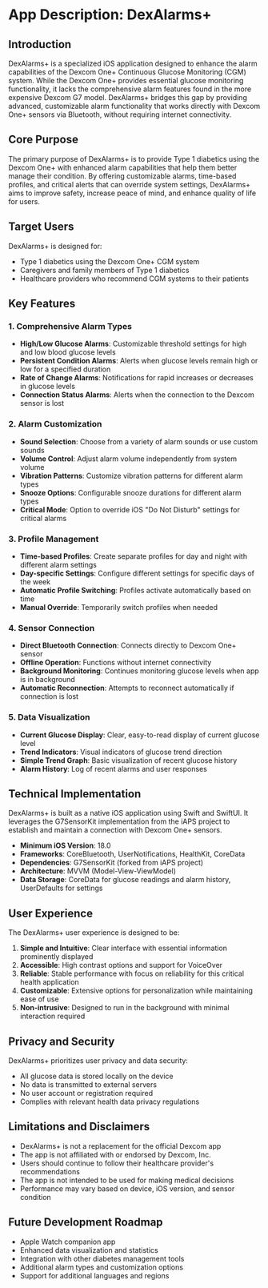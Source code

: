 # App Description: DexAlarms+

## Introduction

DexAlarms+ is a specialized iOS application designed to enhance the alarm capabilities of the Dexcom One+ Continuous Glucose Monitoring (CGM) system. While the Dexcom One+ provides essential glucose monitoring functionality, it lacks the comprehensive alarm features found in the more expensive Dexcom G7 model. DexAlarms+ bridges this gap by providing advanced, customizable alarm functionality that works directly with Dexcom One+ sensors via Bluetooth, without requiring internet connectivity.

## Core Purpose

The primary purpose of DexAlarms+ is to provide Type 1 diabetics using the Dexcom One+ with enhanced alarm capabilities that help them better manage their condition. By offering customizable alarms, time-based profiles, and critical alerts that can override system settings, DexAlarms+ aims to improve safety, increase peace of mind, and enhance quality of life for users.

## Target Users

DexAlarms+ is designed for:
- Type 1 diabetics using the Dexcom One+ CGM system
- Caregivers and family members of Type 1 diabetics
- Healthcare providers who recommend CGM systems to their patients

## Key Features

### 1. Comprehensive Alarm Types

- **High/Low Glucose Alarms**: Customizable threshold settings for high and low blood glucose levels
- **Persistent Condition Alarms**: Alerts when glucose levels remain high or low for a specified duration
- **Rate of Change Alarms**: Notifications for rapid increases or decreases in glucose levels
- **Connection Status Alarms**: Alerts when the connection to the Dexcom sensor is lost

### 2. Alarm Customization

- **Sound Selection**: Choose from a variety of alarm sounds or use custom sounds
- **Volume Control**: Adjust alarm volume independently from system volume
- **Vibration Patterns**: Customize vibration patterns for different alarm types
- **Snooze Options**: Configurable snooze durations for different alarm types
- **Critical Mode**: Option to override iOS "Do Not Disturb" settings for critical alarms

### 3. Profile Management

- **Time-based Profiles**: Create separate profiles for day and night with different alarm settings
- **Day-specific Settings**: Configure different settings for specific days of the week
- **Automatic Profile Switching**: Profiles activate automatically based on time
- **Manual Override**: Temporarily switch profiles when needed

### 4. Sensor Connection

- **Direct Bluetooth Connection**: Connects directly to Dexcom One+ sensor
- **Offline Operation**: Functions without internet connectivity
- **Background Monitoring**: Continues monitoring glucose levels when app is in background
- **Automatic Reconnection**: Attempts to reconnect automatically if connection is lost

### 5. Data Visualization

- **Current Glucose Display**: Clear, easy-to-read display of current glucose level
- **Trend Indicators**: Visual indicators of glucose trend direction
- **Simple Trend Graph**: Basic visualization of recent glucose history
- **Alarm History**: Log of recent alarms and user responses

## Technical Implementation

DexAlarms+ is built as a native iOS application using Swift and SwiftUI. It leverages the G7SensorKit implementation from the iAPS project to establish and maintain a connection with Dexcom One+ sensors.

- **Minimum iOS Version**: 18.0
- **Frameworks**: CoreBluetooth, UserNotifications, HealthKit, CoreData
- **Dependencies**: G7SensorKit (forked from iAPS project)
- **Architecture**: MVVM (Model-View-ViewModel)
- **Data Storage**: CoreData for glucose readings and alarm history, UserDefaults for settings

## User Experience

The DexAlarms+ user experience is designed to be:

1. **Simple and Intuitive**: Clear interface with essential information prominently displayed
2. **Accessible**: High contrast options and support for VoiceOver
3. **Reliable**: Stable performance with focus on reliability for this critical health application
4. **Customizable**: Extensive options for personalization while maintaining ease of use
5. **Non-intrusive**: Designed to run in the background with minimal interaction required

## Privacy and Security

DexAlarms+ prioritizes user privacy and data security:

- All glucose data is stored locally on the device
- No data is transmitted to external servers
- No user account or registration required
- Complies with relevant health data privacy regulations

## Limitations and Disclaimers

- DexAlarms+ is not a replacement for the official Dexcom app
- The app is not affiliated with or endorsed by Dexcom, Inc.
- Users should continue to follow their healthcare provider's recommendations
- The app is not intended to be used for making medical decisions
- Performance may vary based on device, iOS version, and sensor condition

## Future Development Roadmap

- Apple Watch companion app
- Enhanced data visualization and statistics
- Integration with other diabetes management tools
- Additional alarm types and customization options
- Support for additional languages and regions
